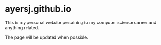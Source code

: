 ayersj.github.io
=====================

This is my personal website pertaining to my computer science career
and anything related.  

The page will be updated when possible.
